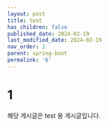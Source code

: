 ```yaml
---
layout: post
title: test
has_children: false
published_date: 2024-02-19
last_modified_date: 2024-02-19
nav_order: 2
parent: spring-boot
permalink: '6'
---
```


# 1
해당 게시글은 test 용 게시글입니다.